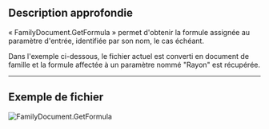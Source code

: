 ## Description approfondie
« FamilyDocument.GetFormula » permet d'obtenir la formule assignée au paramètre d'entrée, identifiée par son nom, le cas échéant.

Dans l'exemple ci-dessous, le fichier actuel est converti en document de famille et la formule affectée à un paramètre nommé "Rayon" est récupérée.
___
## Exemple de fichier

![FamilyDocument.GetFormula](./Revit.Application.FamilyDocument.GetFormula_img.jpg)
